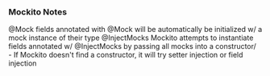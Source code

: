 ### Mockito Notes ###

@Mock
fields annotated with @Mock will be automatically be initialized w/ a mock instance of their type
@InjectMocks 
Mockito attempts to instantiate fields annotated w/ @InjectMocks by passing all mocks into a constructor/  
    - If Mockito doesn't find a constructor, it will try setter injection or field injection 